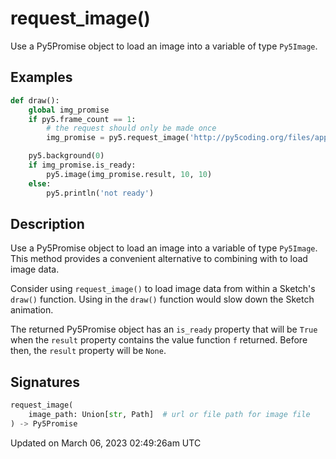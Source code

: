 # request_image()

Use a Py5Promise object to load an image into a variable of type `Py5Image`.

## Examples

<div class="example-table">

<div class="example-row"><div class="example-cell-image">

</div><div class="example-cell-code">

```python
def draw():
    global img_promise
    if py5.frame_count == 1:
        # the request should only be made once
        img_promise = py5.request_image('http://py5coding.org/files/apples.jpg')

    py5.background(0)
    if img_promise.is_ready:
        py5.image(img_promise.result, 10, 10)
    else:
        py5.println('not ready')
```

</div></div>

</div>

## Description

Use a Py5Promise object to load an image into a variable of type `Py5Image`. This method provides a convenient alternative to combining [](sketch_launch_promise_thread) with [](sketch_load_image) to load image data.

Consider using `request_image()` to load image data from within a Sketch's `draw()` function. Using [](sketch_load_image) in the `draw()` function would slow down the Sketch animation.

The returned Py5Promise object has an `is_ready` property that will be `True` when the `result` property contains the value function `f` returned. Before then, the `result` property will be `None`.

## Signatures

```python
request_image(
    image_path: Union[str, Path]  # url or file path for image file
) -> Py5Promise
```

Updated on March 06, 2023 02:49:26am UTC
